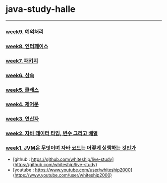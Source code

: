 # java-study-halle

------------

### [week9. 예외처리](https://github.com/whdkfhr/java-study-halle/blob/main/week9.md)

### [week8. 인터페이스](https://github.com/whdkfhr/java-study-halle/blob/main/week8.md)

### [week7. 패키지](https://github.com/whdkfhr/java-study-halle/blob/main/week7.md)

### [week6. 상속](https://github.com/whdkfhr/java-study-halle/blob/main/week6.md)

### [week5. 클래스](https://github.com/whdkfhr/java-study-halle/blob/main/week5.md)

### [week4. 제어문](https://github.com/whdkfhr/java-study-halle/edit/main/week4.md)

### [week3. 연산자](https://github.com/whdkfhr/java-study-halle/blob/main/week3.md)

### [week2. 자바 데이터 타입, 변수 그리고 배열](https://github.com/whdkfhr/java-study-halle/blob/main/week2.md)

### [week1. JVM은 무엇이며 자바 코드는 어떻게 실행하는 것인가](https://github.com/whdkfhr/java-study-halle/blob/main/week1.md)


* [github : https://github.com/whiteship/live-study](https://github.com/whiteship/live-study)
* [youtube : https://www.youtube.com/user/whiteship2000](https://www.youtube.com/user/whiteship2000)
